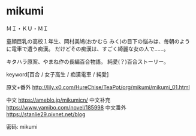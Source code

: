 # mikumi
ＭＩ・ＫＵ・ＭＩ 

童顔巨乳の高校１年生、岡村美鳩(おかむら みく)の目下の悩みは、毎朝のように電車で遭う痴漢。
だけどその痴漢は、すごく綺麗な女の人で……。

キタハラ原案、やまね作の長編百合物語。
純愛(？)百合ストーリー。

keyword[百合 / 女子高生 / 痴漢電車 / 純愛]

原文+番外
http://lily.x0.com/HureChise/TeaPot/org/mikumi/mikumi_01.html


中文
https://ameblo.jp/mikumicn/
中文补充
https://www.yamibo.com/novel/185998
中文番外
https://stanlie29.pixnet.net/blog


密码:
mikumi
